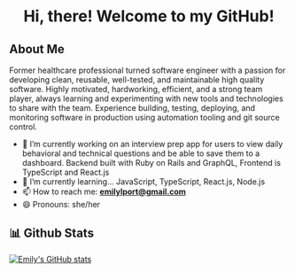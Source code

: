 <h1 align="center">Hi, there! Welcome to my GitHub!</h1>

## About Me
Former healthcare professional turned software engineer with a passion for developing clean, reusable, well-tested, and maintainable high quality software. Highly motivated, hardworking, efficient, and a strong team player, always learning and experimenting with new tools and technologies to share with the team. Experience building, testing, deploying, and monitoring software in production using automation tooling and git source control. 

- 🔭 I’m currently working on an interview prep app for users to view daily behavioral and technical questions and be able to save them to a dashboard. Backend built with Ruby on Rails and GraphQL, Frontend is TypeScript and React.js
- 🌱 I’m currently learning... JavaScript, TypeScript, React.js, Node.js
- 📫 How to reach me: **emilylport@gmail.com**
- 😄 Pronouns: she/her


## :bar_chart: Github Stats
[![Emily's GitHub stats](https://github-readme-stats.vercel.app/api?username=eport01)](https://github.com/eport01/github-readme-stats)
